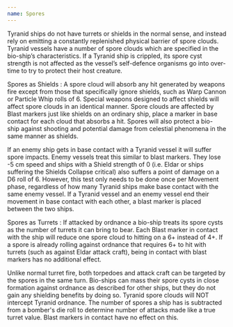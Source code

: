```yaml
--- 
name: Spores
--- 
```

Tyranid ships do not have turrets or shields in the normal sense, and instead rely on emitting a constantly replenished physical barrier of spore clouds. 
Tyranid vessels have a number of spore clouds which are specified in the bio-ship’s characteristics. If a Tyranid ship is crippled, its spore cyst strength is not affected as the vessel’s self-defence organisms go into over-time to try to protect their host creature.

Spores as Shields
: A spore cloud will absorb any hit generated by weapons fire except from those that specifically ignore shields, such as Warp Cannon or Particle Whip rolls of 6. Special weapons designed to affect shields will affect spore clouds in an identical manner. Spore clouds are affected by Blast markers just like shields on an ordinary ship, place a marker in base contact for each cloud that absorbs a hit. Spores will also protect a bio- ship against shooting and potential damage from celestial phenomena in the same manner as shields.

If an enemy ship gets in base contact with a Tyranid vessel it will suffer spore impacts. Enemy vessels treat this similar to blast markers. They lose -5 cm speed and ships with a Shield strength of 0 (i.e. Eldar or ships suffering the Shields Collapse critical) also suffers a point of damage on a D6 roll of 6. However, this test only needs to be done once per Movement phase, regardless of how many Tyranid ships make base contact with the same enemy vessel. If a Tyranid vessel and an enemy vessel end their movement in base contact with each other, a blast marker is placed between the two ships.

Spores as Turrets
: If attacked by ordnance a bio-ship treats its spore cysts as the number of turrets it can bring to bear. Each Blast marker in contact with the ship will reduce one spore cloud to hitting on a 6+ instead of 4+. If a spore is already rolling against ordnance that requires 6+ to hit with turrets (such as against Eldar attack craft), being in contact with blast markers has no additional effect. 

Unlike normal turret fire, both torpedoes and attack craft can be targeted by the spores in the same turn. Bio-ships can mass their spore cysts in close formation against ordnance as described for other ships, but they do not gain any shielding benefits by doing so. Tyranid spore clouds will NOT intercept Tyranid ordnance. The number of spores a ship has is subtracted from a bomber's die roll to determine number of attacks made like a true turret value. Blast markers in contact have no effect on this.
